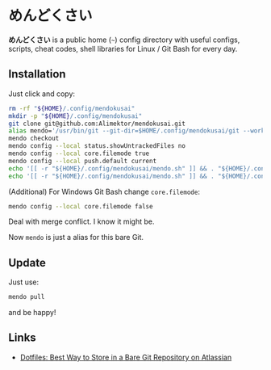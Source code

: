 # めんどくさい #

**めんどくさい** is a public home (`~`) config directory with useful configs, scripts, cheat codes, shell libraries for Linux / Git Bash for every day.

## Installation ##

Just click and copy:

```bash
rm -rf "${HOME}/.config/mendokusai"
mkdir -p "${HOME}/.config/mendokusai"
git clone git@github.com:Alimektor/mendokusai.git
alias mendo='/usr/bin/git --git-dir=$HOME/.config/mendokusai/git --work-tree=$HOME'
mendo checkout
mendo config --local status.showUntrackedFiles no
mendo config --local core.filemode true
mendo config --local push.default current
echo '[[ -r "${HOME}/.config/mendokusai/mendo.sh" ]] && . "${HOME}/.config/mendokusai/mendo.sh"' >> ${HOME}/.bashrc
echo '[[ -r "${HOME}/.config/mendokusai/mendo.sh" ]] && . "${HOME}/.config/mendokusai/mendo.sh"' >> ${HOME}/.zshrc
```

(Additional) For Windows Git Bash change `core.filemode`:

```bash
mendo config --local core.filemode false
```

Deal with merge conflict. I know it might be.

Now `mendo` is just a alias for this bare Git.

## Update ##

Just use:

```bash
mendo pull
```

and be happy!

## Links ##

- [Dotfiles: Best Way to Store in a Bare Git Repository on Atlassian](https://www.atlassian.com/git/tutorials/dotfiles)

